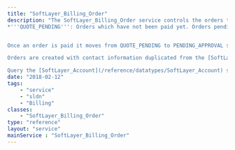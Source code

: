```yaml
---
title: "SoftLayer_Billing_Order"
description: "The SoftLayer_Billing_Order service controls the orders that are created whenever a SoftLayer customer's places a purchase. Orders exist in several states. The ones of concern are: 
*'''QUOTE_PENDING''': Orders which have not been paid yet. Orders pending approval from a Softlayer customer.


Once an order is paid it moves from QUOTE_PENDING to PENDING_APPROVAL state. 

Orders are created with contact information duplicated from the [SoftLayer_Account](/reference/datatypes/SoftLayer_Account) or by manual entry. We do this in order to maintain a history of an account's contact information as orders are generated. 

Query the [SoftLayer_Account](/reference/datatypes/SoftLayer_Account) service to get a list of orders for your account. "
date: "2018-02-12"
tags:
    - "service"
    - "sldn"
    - "Billing"
classes:
    - "SoftLayer_Billing_Order"
type: "reference"
layout: "service"
mainService : "SoftLayer_Billing_Order"
---
```

